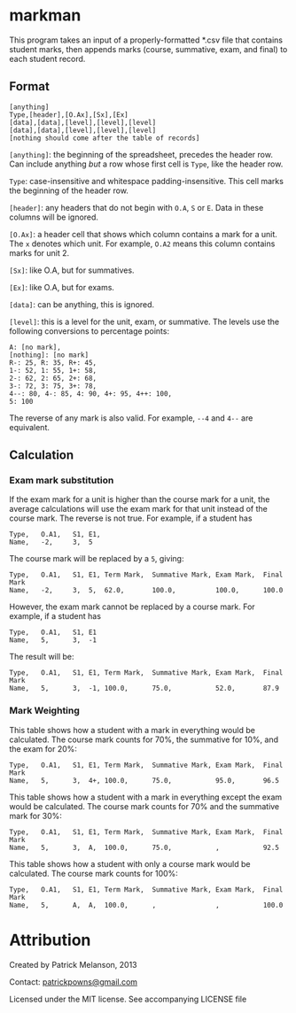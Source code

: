 markman
=======

This program takes an input of a properly-formatted *.csv file that contains
student marks, then appends marks (course, summative, exam, and final) to each student record.

Format
------

```
[anything]
Type,[header],[O.Ax],[Sx],[Ex]
[data],[data],[level],[level],[level]
[data],[data],[level],[level],[level]
[nothing should come after the table of records]
```

`[anything]`: the beginning of the spreadsheet, precedes the header row. Can
include anything *but* a row whose first cell is `Type`, like the header row.

`Type`: case-insensitive and whitespace padding-insensitive. This cell marks
the beginning of the header row.
 
`[header]`: any headers that do not begin with `O.A`, `S` or `E`. Data in
these columns will be ignored.

`[O.Ax]`: a header cell that shows which column contains a mark for a unit.
The `x` denotes which unit. For example, `O.A2` means this column contains
marks for unit 2.

`[Sx]`: like O.A, but for summatives.

`[Ex]`: like O.A, but for exams.

`[data]`: can be anything, this is ignored.

`[level]`: this is a level for the unit, exam, or summative. The levels use
the following conversions to percentage points:

    A: [no mark],
    [nothing]: [no mark]
    R-: 25, R: 35, R+: 45,
    1-: 52, 1: 55, 1+: 58,
    2-: 62, 2: 65, 2+: 68,
    3-: 72, 3: 75, 3+: 78,
    4--: 80, 4-: 85, 4: 90, 4+: 95, 4++: 100,
    5: 100

The reverse of any mark is also valid. For example, `--4` and `4--` are equivalent.

Calculation
-----------

### Exam mark substitution

If the exam mark for a unit is higher than the course mark for a unit, the
average calculations will use the exam mark for that unit instead of the
course mark. The reverse is not true. For example, if a student has

    Type,   O.A1,   S1, E1,
    Name,   -2,     3,  5

The course mark will be replaced by a `5`, giving:

    Type,   O.A1,   S1, E1, Term Mark,  Summative Mark, Exam Mark,  Final Mark
    Name,   -2,     3,  5,  62.0,       100.0,          100.0,      100.0

However, the exam mark cannot be replaced by a course mark. For example, if a
student has

    Type,   O.A1,   S1, E1
    Name,   5,      3,  -1

The result will be:

    Type,   O.A1,   S1, E1, Term Mark,  Summative Mark, Exam Mark,  Final Mark
    Name,   5,      3,  -1, 100.0,      75.0,           52.0,       87.9

### Mark Weighting

This table shows how a student with a mark in everything would be calculated.
The course mark counts for 70%, the summative for 10%, and the exam for 20%:

    Type,   O.A1,   S1, E1, Term Mark,  Summative Mark, Exam Mark,  Final Mark
    Name,   5,      3,  4+, 100.0,      75.0,           95.0,       96.5

This table shows how a student with a mark in everything except the exam
would be calculated. The course mark counts for 70% and the summative mark for 30%:

    Type,   O.A1,   S1, E1, Term Mark,  Summative Mark, Exam Mark,  Final Mark
    Name,   5,      3,  A,  100.0,      75.0,           ,           92.5

This table shows how a student with only a course mark would be calculated.
The course mark counts for 100%:

    Type,   O.A1,   S1, E1, Term Mark,  Summative Mark, Exam Mark,  Final Mark
    Name,   5,      A,  A,  100.0,      ,               ,           100.0

Attribution
===========

Created by Patrick Melanson, 2013

Contact: patrickpowns@gmail.com

Licensed under the MIT license. See accompanying LICENSE file

